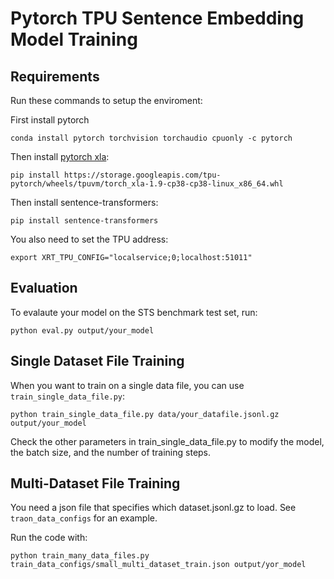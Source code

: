 # Pytorch TPU Sentence Embedding Model Training

## Requirements

Run these commands to setup the enviroment:

First install pytorch
```
conda install pytorch torchvision torchaudio cpuonly -c pytorch
```

Then install [pytorch xla](https://cloud.google.com/tpu/docs/pytorch-xla-ug-tpu-vm):
```
pip install https://storage.googleapis.com/tpu-pytorch/wheels/tpuvm/torch_xla-1.9-cp38-cp38-linux_x86_64.whl
```

Then install sentence-transformers:
```
pip install sentence-transformers
```

You also need to set the TPU address:
```
export XRT_TPU_CONFIG="localservice;0;localhost:51011"
```

## Evaluation

To evalaute your model on the STS benchmark test set, run:

```
python eval.py output/your_model
```

## Single Dataset File Training
When you want to train on a single data file, you can use `train_single_data_file.py`:
```
python train_single_data_file.py data/your_datafile.jsonl.gz output/your_model
```

Check the other parameters in train_single_data_file.py to modify the model, the batch size, and the number of training steps.


## Multi-Dataset File Training

You need a json file that specifies which dataset.jsonl.gz to load. See `traon_data_configs` for an example.

Run the code with:
```
python train_many_data_files.py train_data_configs/small_multi_dataset_train.json output/yor_model
```
